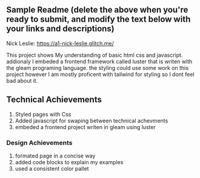 Sample Readme (delete the above when you're ready to submit, and modify the text below with your links and descriptions)
---

Nick Leslie: https://a1-nick-leslie.glitch.me/

This project shows My understanding of basic html css and javascript. addionaly I embeded a frontend framework called luster that is writen with the gleam programing language.
the styling could use some work on this project however I am mostly proficent with tailwind for styling so I dont feel bad about it.

## Technical Achievements
1. Styled pages with Css
2. Added javascript for swaping between technical achevments
3. embeded a frontend project writen in gleam using luster


### Design Achievements
1. formated page in a concise way
2. added code blocks to explain my examples
3. used a consistent color pallet

